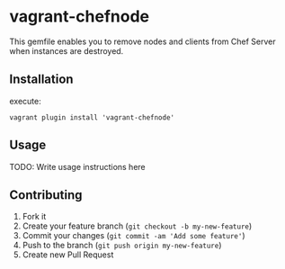 # vagrant-chefnode

This gemfile enables you to remove nodes and clients from Chef Server when instances are destroyed.

## Installation

execute:

    vagrant plugin install 'vagrant-chefnode'

## Usage

TODO: Write usage instructions here

## Contributing

1. Fork it
2. Create your feature branch (`git checkout -b my-new-feature`)
3. Commit your changes (`git commit -am 'Add some feature'`)
4. Push to the branch (`git push origin my-new-feature`)
5. Create new Pull Request
